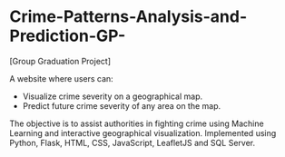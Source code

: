 # Crime-Patterns-Analysis-and-Prediction-GP-

[Group Graduation Project]

A website where users can: 
- Visualize crime severity on a geographical map.  
- Predict future crime severity of any area on the map.  


The objective is to assist authorities in fighting crime using Machine Learning and interactive geographical visualization. 
Implemented using Python, Flask, HTML, CSS, JavaScript, LeafletJS and SQL Server.
